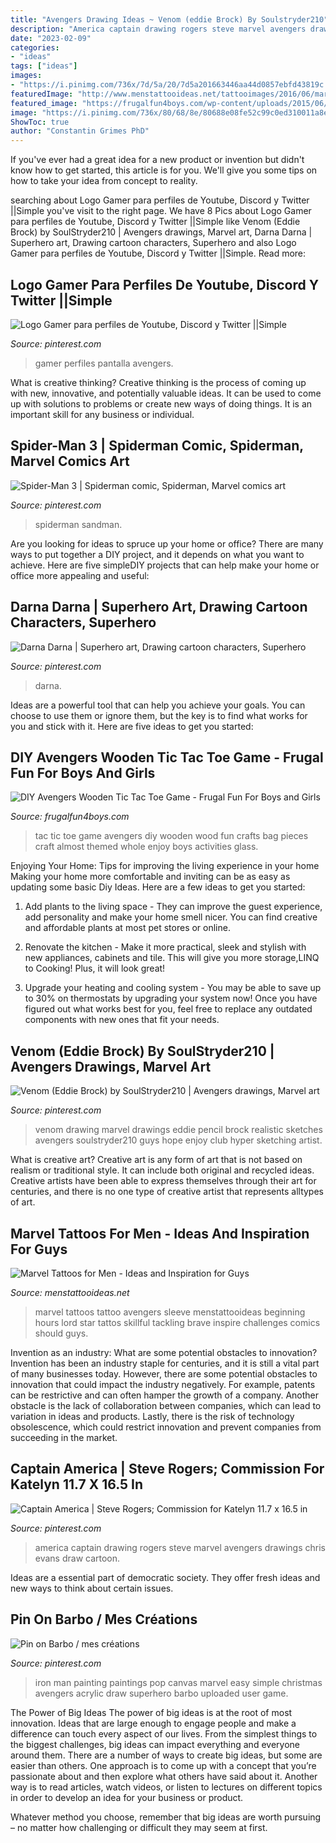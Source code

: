 ```yaml
---
title: "Avengers Drawing Ideas ~ Venom (eddie Brock) By Soulstryder210"
description: "America captain drawing rogers steve marvel avengers drawings chris evans draw cartoon"
date: "2023-02-09"
categories:
- "ideas"
tags: ["ideas"]
images:
- "https://i.pinimg.com/736x/7d/5a/20/7d5a201663446aa44d0857ebfd43819c.jpg"
featuredImage: "http://www.menstattooideas.net/tattooimages/2016/06/marvel-tattoos-25.jpg"
featured_image: "https://frugalfun4boys.com/wp-content/uploads/2015/06/Avengers-Tic-Tac-Toe-1-Edited-scaled.jpg"
image: "https://i.pinimg.com/736x/80/68/8e/80688e08fe52c99c0ed310011a8e2df2.jpg"
ShowToc: true
author: "Constantin Grimes PhD"
---
```



If you've ever had a great idea for a new product or invention but didn't know how to get started, this article is for you. We'll give you some tips on how to take your idea from concept to reality.

	

		
searching about Logo Gamer para perfiles de Youtube, Discord y Twitter ||Simple you've visit to the right page. We have 8 Pics about Logo Gamer para perfiles de Youtube, Discord y Twitter ||Simple like Venom (Eddie Brock) by SoulStryder210 | Avengers drawings, Marvel art, Darna Darna | Superhero art, Drawing cartoon characters, Superhero and also Logo Gamer para perfiles de Youtube, Discord y Twitter ||Simple. Read more:
		
    
## Logo Gamer Para Perfiles De Youtube, Discord Y Twitter ||Simple

<img loading=lazy src="https://i.pinimg.com/736x/7d/5a/20/7d5a201663446aa44d0857ebfd43819c.jpg" onerror="this.onerror=null;this.src='https://tse2.mm.bing.net/th?id=OIP.8IcJ6t0UETZVSGAHuoXRigHaKS&amp;pid=15.1';" alt="Logo Gamer para perfiles de Youtube, Discord y Twitter ||Simple">

_Source: pinterest.com_

>gamer perfiles pantalla avengers. 

	

What is creative thinking?
Creative thinking is the process of coming up with new, innovative, and potentially valuable ideas. It can be used to come up with solutions to problems or create new ways of doing things. It is an important skill for any business or individual.

    
## Spider-Man 3 | Spiderman Comic, Spiderman, Marvel Comics Art

<img loading=lazy src="https://i.pinimg.com/736x/80/68/8e/80688e08fe52c99c0ed310011a8e2df2.jpg" onerror="this.onerror=null;this.src='https://tse1.mm.bing.net/th?id=OIP.XhnSB1_rfFAmf-Xh6yi_MgHaK2&amp;pid=15.1';" alt="Spider-Man 3 | Spiderman comic, Spiderman, Marvel comics art">

_Source: pinterest.com_

>spiderman sandman. 

	

Are you looking for ideas to spruce up your home or office? There are many ways to put together a DIY project, and it depends on what you want to achieve. Here are five simpleDIY projects that can help make your home or office more appealing and useful:

    
## Darna Darna | Superhero Art, Drawing Cartoon Characters, Superhero

<img loading=lazy src="https://i.pinimg.com/736x/af/6f/d0/af6fd0608e85d31c7b8f2aa64fb9deaf.jpg" onerror="this.onerror=null;this.src='https://tse3.mm.bing.net/th?id=OIP.ojxRplu0xKBxB1D7jqQC2QAAAA&amp;pid=15.1';" alt="Darna Darna | Superhero art, Drawing cartoon characters, Superhero">

_Source: pinterest.com_

>darna. 

	

Ideas are a powerful tool that can help you achieve your goals. You can choose to use them or ignore them, but the key is to find what works for you and stick with it. Here are five ideas to get you started: 

    
## DIY Avengers Wooden Tic Tac Toe Game - Frugal Fun For Boys And Girls

<img loading=lazy src="https://frugalfun4boys.com/wp-content/uploads/2015/06/Avengers-Tic-Tac-Toe-1-Edited-scaled.jpg" onerror="this.onerror=null;this.src='https://tse1.mm.bing.net/th?id=OIP.WDhlL8be7wiEkAgbx74L7gHaLG&amp;pid=15.1';" alt="DIY Avengers Wooden Tic Tac Toe Game - Frugal Fun For Boys and Girls">

_Source: frugalfun4boys.com_

>tac tic toe game avengers diy wooden wood fun crafts bag pieces craft almost themed whole enjoy boys activities glass. 

	

Enjoying Your Home: Tips for improving the living experience in your home
Making your home more comfortable and inviting can be as easy as updating some basic Diy Ideas. Here are a few ideas to get you started:
1. Add plants to the living space - They can improve the guest experience, add personality and make your home smell nicer. You can find creative and affordable plants at most pet stores or online.

2. Renovate the kitchen - Make it more practical, sleek and stylish with new appliances, cabinets and tile. This will give you more storage,LINQ to Cooking! Plus, it will look great!

3. Upgrade your heating and cooling system - You may be able to save up to 30% on thermostats by upgrading your system now! Once you have figured out what works best for you, feel free to replace any outdated components with new ones that fit your needs.

    
## Venom (Eddie Brock) By SoulStryder210 | Avengers Drawings, Marvel Art

<img loading=lazy src="https://i.pinimg.com/736x/66/b7/5c/66b75c020b1c3a11213ef4c1ddd8ef55.jpg" onerror="this.onerror=null;this.src='https://tse1.mm.bing.net/th?id=OIP.E70t2JH0VfTzKBiD7M5qIAHaJ3&amp;pid=15.1';" alt="Venom (Eddie Brock) by SoulStryder210 | Avengers drawings, Marvel art">

_Source: pinterest.com_

>venom drawing marvel drawings eddie pencil brock realistic sketches avengers soulstryder210 guys hope enjoy club hyper sketching artist. 

	

What is creative art?
Creative art is any form of art that is not based on realism or traditional style. It can include both original and recycled ideas. Creative artists have been able to express themselves through their art for centuries, and there is no one type of creative artist that represents alltypes of art.

    
## Marvel Tattoos For Men - Ideas And Inspiration For Guys

<img loading=lazy src="http://www.menstattooideas.net/tattooimages/2016/06/marvel-tattoos-25.jpg" onerror="this.onerror=null;this.src='https://tse4.mm.bing.net/th?id=OIP.ro9n8SjodNp_uYenQFsXXAHaNK&amp;pid=15.1';" alt="Marvel Tattoos for Men - Ideas and Inspiration for Guys">

_Source: menstattooideas.net_

>marvel tattoos tattoo avengers sleeve menstattooideas beginning hours lord star tattos skillful tackling brave inspire challenges comics should guys. 

	

Invention as an industry: What are some potential obstacles to innovation?
Invention has been an industry staple for centuries, and it is still a vital part of many businesses today. However, there are some potential obstacles to innovation that could impact the industry negatively. For example, patents can be restrictive and can often hamper the growth of a company. Another obstacle is the lack of collaboration between companies, which can lead to variation in ideas and products. Lastly, there is the risk of technology obsolescence, which could restrict innovation and prevent companies from succeeding in the market.

    
## Captain America | Steve Rogers; Commission For Katelyn 11.7 X 16.5 In

<img loading=lazy src="https://i.pinimg.com/736x/8d/be/af/8dbeaf1e2b153581a696fb00f44ef471.jpg" onerror="this.onerror=null;this.src='https://tse4.mm.bing.net/th?id=OIP.1Mixlk6EKMlSk0WOqdoFNAHaJ3&amp;pid=15.1';" alt="Captain America | Steve Rogers; Commission for Katelyn 11.7 x 16.5 in">

_Source: pinterest.com_

>america captain drawing rogers steve marvel avengers drawings chris evans draw cartoon. 

	

Ideas are a essential part of democratic society. They offer fresh ideas and new ways to think about certain issues. 

    
## Pin On Barbo / Mes Créations

<img loading=lazy src="https://i.pinimg.com/736x/5e/89/4d/5e894de4f6be1987c54eb5f9fee5fd20--iron-man-art-draw-iron-man-painting.jpg" onerror="this.onerror=null;this.src='https://tse2.mm.bing.net/th?id=OIP.hc6v8QVDsdMOzMtiWfoizwHaJ3&amp;pid=15.1';" alt="Pin on Barbo / mes créations">

_Source: pinterest.com_

>iron man painting paintings pop canvas marvel easy simple christmas avengers acrylic draw superhero barbo uploaded user game. 

	

The Power of Big Ideas
The power of big ideas is at the root of most innovation. Ideas that are large enough to engage people and make a difference can touch every aspect of our lives. From the simplest things to the biggest challenges, big ideas can impact everything and everyone around them.
There are a number of ways to create big ideas, but some are easier than others. One approach is to come up with a concept that you’re passionate about and then explore what others have said about it. Another way is to read articles, watch videos, or listen to lectures on different topics in order to develop an idea for your business or product.

Whatever method you choose, remember that big ideas are worth pursuing – no matter how challenging or difficult they may seem at first.

